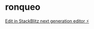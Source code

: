 # ronqueo

[Edit in StackBlitz next generation editor ⚡️](https://stackblitz.com/~/github.com/Lostenemy/ronqueo)